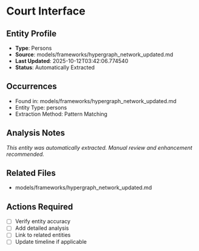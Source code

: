 # Court Interface

## Entity Profile
- **Type**: Persons
- **Source**: models/frameworks/hypergraph_network_updated.md
- **Last Updated**: 2025-10-12T03:42:06.774540
- **Status**: Automatically Extracted

## Occurrences
- Found in: models/frameworks/hypergraph_network_updated.md
- Entity Type: persons
- Extraction Method: Pattern Matching

## Analysis Notes
*This entity was automatically extracted. Manual review and enhancement recommended.*

## Related Files
- models/frameworks/hypergraph_network_updated.md

## Actions Required
- [ ] Verify entity accuracy
- [ ] Add detailed analysis
- [ ] Link to related entities
- [ ] Update timeline if applicable
